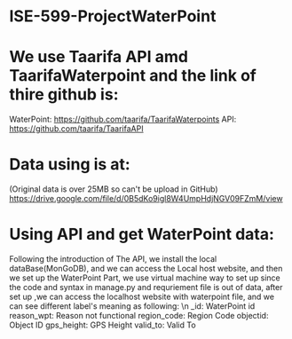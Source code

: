 # ISE-599-ProjectWaterPoint

# We use Taarifa API amd TaarifaWaterpoint and the link of thire github is: 
 WaterPoint: https://github.com/taarifa/TaarifaWaterpoints
 API: https://github.com/taarifa/TaarifaAPI
# Data using is at:
(Original data is over 25MB so can't be upload in GitHub)
https://drive.google.com/file/d/0B5dKo9igl8W4UmpHdjNGV09FZmM/view   

# Using API and get WaterPoint data:
  Following the introduction of The API, we install the local dataBase(MonGoDB), and we can access the Local host website, and then we set up the WaterPoint Part, we use virtual machine way to set up since the code and syntax in manage.py and requriement file is out of data, after set up ,we can access the localhost website with waterpoint file, and we can see different label's meaning as following:
 \n _id:             WaterPoint id
  reason_wpt:      Reason not functional
  region_code:     Region Code
  objectid:        Object ID
  gps_height:      GPS Height
  valid_to:        Valid To
  
  
